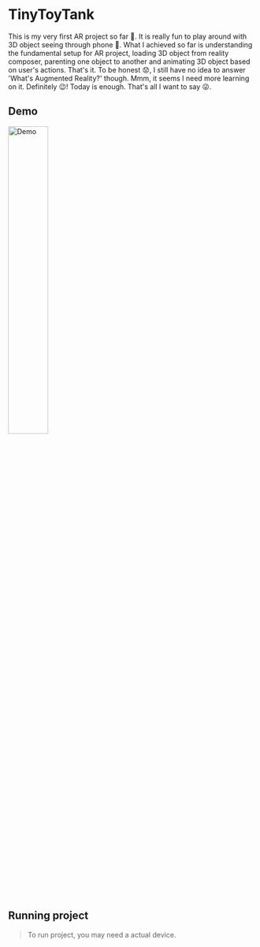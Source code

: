 # TinyToyTank

This is my very first AR project so far 🎉. It is really fun to play around with 3D object seeing through phone 📱. What I achieved so far is understanding the fundamental setup for AR project, loading 3D object from reality composer, parenting one object to another and animating 3D object based on user's actions. That's it. To be honest 😟, I still have no idea to answer 'What's Augmented Reality?' though. Mmm, it seems I need more learning on it. Definitely 😉! Today is enough. That's all I want to say 😜.

## Demo
<img src="https://github.com/dscyrescotti/TinyToyTank/blob/main/Assets/Demo.gif?raw=true" alt="Demo"  width="40%"/>

## Running project
> To run project, you may need a actual device.